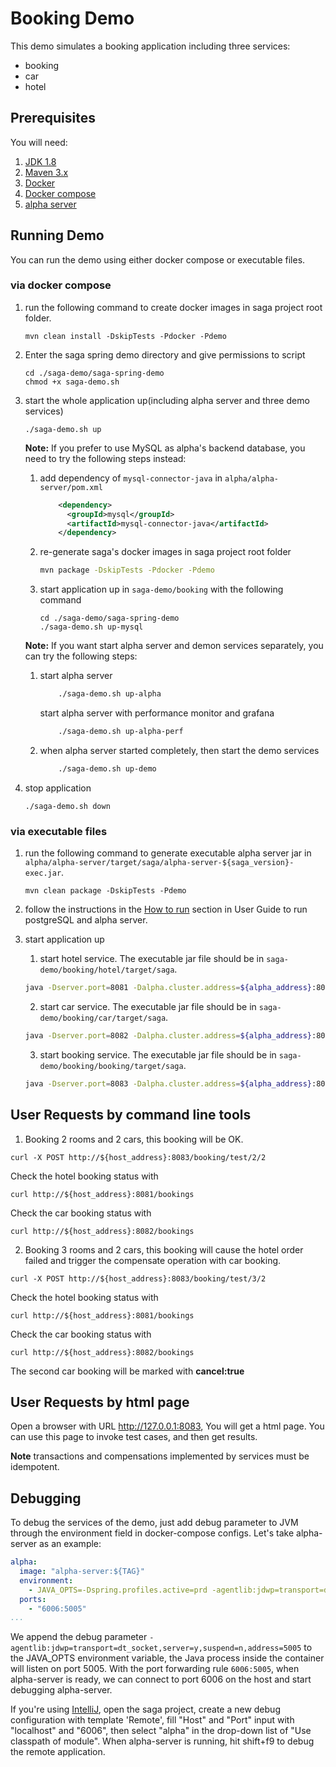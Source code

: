 # Booking Demo
This demo simulates a booking application including three services:
* booking
* car
* hotel

## Prerequisites
You will need:
1. [JDK 1.8][jdk]
2. [Maven 3.x][maven]
3. [Docker][docker]
4. [Docker compose][docker_compose]
5. [alpha server][alpha_server]

[jdk]: http://www.oracle.com/technetwork/java/javase/downloads/jdk8-downloads-2133151.html
[maven]: https://maven.apache.org/install.html
[docker]: https://www.docker.com/get-docker
[docker_compose]: https://docs.docker.com/compose/install/
[alpha_server]: https://github.com/apache/servicecomb-saga/tree/master/alpha

## Running Demo
You can run the demo using either docker compose or executable files.
### via docker compose
1. run the following command to create docker images in saga project root folder.
   ```
   mvn clean install -DskipTests -Pdocker -Pdemo
   ```
2. Enter the saga spring demo directory and give permissions to script
   ```
   cd ./saga-demo/saga-spring-demo
   chmod +x saga-demo.sh
   ```
3. start the whole application up(including alpha server and three demo services)
   ```
   ./saga-demo.sh up
   ```

   **Note:** If you prefer to use MySQL as alpha's backend database, you need to try the following steps instead:
   1. add dependency of `mysql-connector-java` in `alpha/alpha-server/pom.xml`
      ```xml
          <dependency>
            <groupId>mysql</groupId>
            <artifactId>mysql-connector-java</artifactId>
          </dependency>
      ```
   2. re-generate saga's docker images in saga project root folder
      ```bash
      mvn package -DskipTests -Pdocker -Pdemo
      ```
   3. start application up in `saga-demo/booking` with the following command
      ```
	  cd ./saga-demo/saga-spring-demo
      ./saga-demo.sh up-mysql
      ```

   **Note:** If you want start alpha server and demon services separately, you can try the following steps:
   1. start alpha server
      ```bash
          ./saga-demo.sh up-alpha
      ```
      start alpha server with performance monitor and grafana
      ```bash
          ./saga-demo.sh up-alpha-perf
      ```

   2. when alpha server started completely, then start the demo services
      ```bash
          ./saga-demo.sh up-demo
      ```

4. stop application
   ```
   ./saga-demo.sh down
   ```

### via executable files
1. run the following command to generate executable alpha server jar in `alpha/alpha-server/target/saga/alpha-server-${saga_version}-exec.jar`.
   ```
   mvn clean package -DskipTests -Pdemo
   ```

2. follow the instructions in the [How to run](https://github.com/apache/servicecomb-saga/blob/master/docs/user_guide.md#how-to-run) section in User Guide to run postgreSQL and alpha server.

3. start application up
   1. start hotel service. The executable jar file should be in `saga-demo/booking/hotel/target/saga`.
   ```bash
   java -Dserver.port=8081 -Dalpha.cluster.address=${alpha_address}:8080 -jar hotel-${saga_version}-exec.jar
   ```

   2. start car service. The executable jar file should be in `saga-demo/booking/car/target/saga`.
   ```bash
   java -Dserver.port=8082 -Dalpha.cluster.address=${alpha_address}:8080 -jar car-${saga_version}-exec.jar
   ```

   3. start booking service. The executable jar file should be in `saga-demo/booking/booking/target/saga`.
   ```bash
   java -Dserver.port=8083 -Dalpha.cluster.address=${alpha_address}:8080 -Dcar.service.address=${host_address}:8082 -Dhotel.service.address=${host_address}:8081  -jar booking-${saga_version}-exec.jar
   ```

## User Requests by command line tools
1. Booking 2 rooms and 2 cars, this booking will be OK.
```
curl -X POST http://${host_address}:8083/booking/test/2/2
```
Check the hotel booking status with
```
curl http://${host_address}:8081/bookings
```
Check the car booking status with
```
curl http://${host_address}:8082/bookings

```

2. Booking 3 rooms and 2 cars, this booking will cause the hotel order failed and trigger the compensate operation with car booking.
```
curl -X POST http://${host_address}:8083/booking/test/3/2
```
Check the hotel booking status with
```
curl http://${host_address}:8081/bookings
```
Check the car booking status with
```
curl http://${host_address}:8082/bookings
```
The second car booking will be marked with **cancel:true**

## User Requests by html page

Open a browser with URL http://127.0.0.1:8083, You will get a html page. You can use this page to invoke test cases, and then get results.

**Note** transactions and compensations implemented by services must be idempotent.

## Debugging

To debug the services of the demo, just add debug parameter to JVM through the environment field in docker-compose configs. Let's take alpha-server as an example:

```yaml
alpha:
  image: "alpha-server:${TAG}"
  environment:
    - JAVA_OPTS=-Dspring.profiles.active=prd -agentlib:jdwp=transport=dt_socket,server=y,suspend=n,address=5005
  ports:
    - "6006:5005"
...
```

We append the debug parameter `-agentlib:jdwp=transport=dt_socket,server=y,suspend=n,address=5005` to the JAVA_OPTS environment variable, the Java process inside the container will listen on port 5005. With the port forwarding rule `6006:5005`, when alpha-server is ready, we can connect to port 6006 on the host and start debugging alpha-server.

If  you're using [IntelliJ](https://www.jetbrains.com/idea/), open the saga project, create a new debug configuration with template 'Remote', fill "Host" and "Port" input with "localhost" and "6006", then select "alpha" in the drop-down list of "Use classpath of module". When alpha-server is running, hit shift+f9 to debug the remote application.
